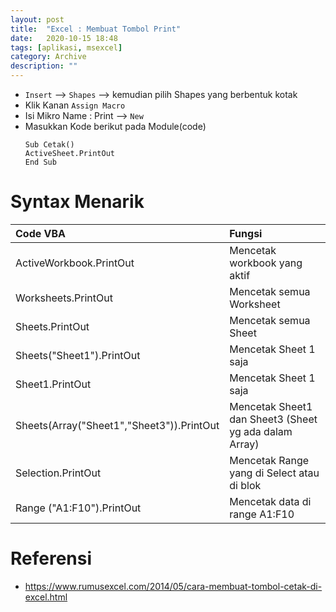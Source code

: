 ```yaml
---
layout: post
title:  "Excel : Membuat Tombol Print"
date:   2020-10-15 18:48
tags: [aplikasi, msexcel]
category: Archive
description: ""
---
```


* `Insert` --> `Shapes` --> kemudian pilih Shapes yang berbentuk kotak
* Klik Kanan `Assign Macro`
* Isi Mikro Name : Print --> `New`
* Masukkan Kode berikut pada Module(code)
  ``` vba
  Sub Cetak()
  ActiveSheet.PrintOut
  End Sub
   ```
   
# Syntax Menarik
 
|Code VBA |	Fungsi|
| :--- | :--- |
|ActiveWorkbook.PrintOut|Mencetak workbook yang aktif|
|Worksheets.PrintOut| Mencetak semua Worksheet|
|Sheets.PrintOut |	Mencetak semua Sheet|
|Sheets("Sheet1").PrintOut |	Mencetak Sheet 1 saja|
|Sheet1.PrintOut |	Mencetak Sheet 1 saja|
|Sheets(Array("Sheet1","Sheet3")).PrintOut  | 	Mencetak Sheet1 dan Sheet3 (Sheet yg ada dalam Array)|
|Selection.PrintOut |	Mencetak Range yang di Select atau di blok|
|Range ("A1:F10").PrintOut |	Mencetak data di range A1:F10|


# Referensi
* <https://www.rumusexcel.com/2014/05/cara-membuat-tombol-cetak-di-excel.html>

